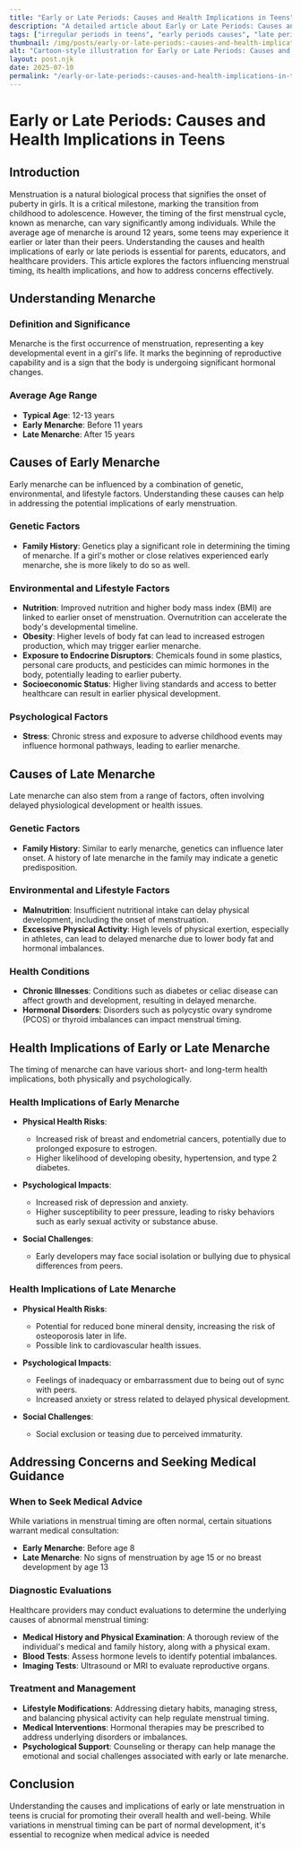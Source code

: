 ```yaml
---
title: "Early or Late Periods: Causes and Health Implications in Teens"
description: "A detailed article about Early or Late Periods: Causes and Health Implications in Teens."
tags: ["irregular periods in teens", "early periods causes", "late periods health implications", "menstrual cycle teens", "teenage period health"]
thumbnail: /img/posts/early-or-late-periods:-causes-and-health-implications-in-teens.webp
alt: "Cartoon-style illustration for Early or Late Periods: Causes and Health Implications in Teens"
layout: post.njk
date: 2025-07-10
permalink: "/early-or-late-periods:-causes-and-health-implications-in-teens/"
---
```


# Early or Late Periods: Causes and Health Implications in Teens

## Introduction

Menstruation is a natural biological process that signifies the onset of puberty in girls. It is a critical milestone, marking the transition from childhood to adolescence. However, the timing of the first menstrual cycle, known as menarche, can vary significantly among individuals. While the average age of menarche is around 12 years, some teens may experience it earlier or later than their peers. Understanding the causes and health implications of early or late periods is essential for parents, educators, and healthcare providers. This article explores the factors influencing menstrual timing, its health implications, and how to address concerns effectively.

## Understanding Menarche

### Definition and Significance

Menarche is the first occurrence of menstruation, representing a key developmental event in a girl's life. It marks the beginning of reproductive capability and is a sign that the body is undergoing significant hormonal changes.

### Average Age Range

- **Typical Age**: 12-13 years
- **Early Menarche**: Before 11 years
- **Late Menarche**: After 15 years

## Causes of Early Menarche

Early menarche can be influenced by a combination of genetic, environmental, and lifestyle factors. Understanding these causes can help in addressing the potential implications of early menstruation.

### Genetic Factors

- **Family History**: Genetics play a significant role in determining the timing of menarche. If a girl's mother or close relatives experienced early menarche, she is more likely to do so as well.
  
### Environmental and Lifestyle Factors

- **Nutrition**: Improved nutrition and higher body mass index (BMI) are linked to earlier onset of menstruation. Overnutrition can accelerate the body's developmental timeline.
- **Obesity**: Higher levels of body fat can lead to increased estrogen production, which may trigger earlier menarche.
- **Exposure to Endocrine Disruptors**: Chemicals found in some plastics, personal care products, and pesticides can mimic hormones in the body, potentially leading to earlier puberty.
- **Socioeconomic Status**: Higher living standards and access to better healthcare can result in earlier physical development.

### Psychological Factors

- **Stress**: Chronic stress and exposure to adverse childhood events may influence hormonal pathways, leading to earlier menarche.

## Causes of Late Menarche

Late menarche can also stem from a range of factors, often involving delayed physiological development or health issues.

### Genetic Factors

- **Family History**: Similar to early menarche, genetics can influence later onset. A history of late menarche in the family may indicate a genetic predisposition.

### Environmental and Lifestyle Factors

- **Malnutrition**: Insufficient nutritional intake can delay physical development, including the onset of menstruation.
- **Excessive Physical Activity**: High levels of physical exertion, especially in athletes, can lead to delayed menarche due to lower body fat and hormonal imbalances.

### Health Conditions

- **Chronic Illnesses**: Conditions such as diabetes or celiac disease can affect growth and development, resulting in delayed menarche.
- **Hormonal Disorders**: Disorders such as polycystic ovary syndrome (PCOS) or thyroid imbalances can impact menstrual timing.

## Health Implications of Early or Late Menarche

The timing of menarche can have various short- and long-term health implications, both physically and psychologically.

### Health Implications of Early Menarche

- **Physical Health Risks**:
  - Increased risk of breast and endometrial cancers, potentially due to prolonged exposure to estrogen.
  - Higher likelihood of developing obesity, hypertension, and type 2 diabetes.

- **Psychological Impacts**:
  - Increased risk of depression and anxiety.
  - Higher susceptibility to peer pressure, leading to risky behaviors such as early sexual activity or substance abuse.

- **Social Challenges**:
  - Early developers may face social isolation or bullying due to physical differences from peers.

### Health Implications of Late Menarche

- **Physical Health Risks**:
  - Potential for reduced bone mineral density, increasing the risk of osteoporosis later in life.
  - Possible link to cardiovascular health issues.

- **Psychological Impacts**:
  - Feelings of inadequacy or embarrassment due to being out of sync with peers.
  - Increased anxiety or stress related to delayed physical development.

- **Social Challenges**:
  - Social exclusion or teasing due to perceived immaturity.

## Addressing Concerns and Seeking Medical Guidance

### When to Seek Medical Advice

While variations in menstrual timing are often normal, certain situations warrant medical consultation:

- **Early Menarche**: Before age 8
- **Late Menarche**: No signs of menstruation by age 15 or no breast development by age 13

### Diagnostic Evaluations

Healthcare providers may conduct evaluations to determine the underlying causes of abnormal menstrual timing:

- **Medical History and Physical Examination**: A thorough review of the individual's medical and family history, along with a physical exam.
- **Blood Tests**: Assess hormone levels to identify potential imbalances.
- **Imaging Tests**: Ultrasound or MRI to evaluate reproductive organs.

### Treatment and Management

- **Lifestyle Modifications**: Addressing dietary habits, managing stress, and balancing physical activity can help regulate menstrual timing.
- **Medical Interventions**: Hormonal therapies may be prescribed to address underlying disorders or imbalances.
- **Psychological Support**: Counseling or therapy can help manage the emotional and social challenges associated with early or late menarche.

## Conclusion

Understanding the causes and implications of early or late menstruation in teens is crucial for promoting their overall health and well-being. While variations in menstrual timing can be part of normal development, it's essential to recognize when medical advice is needed